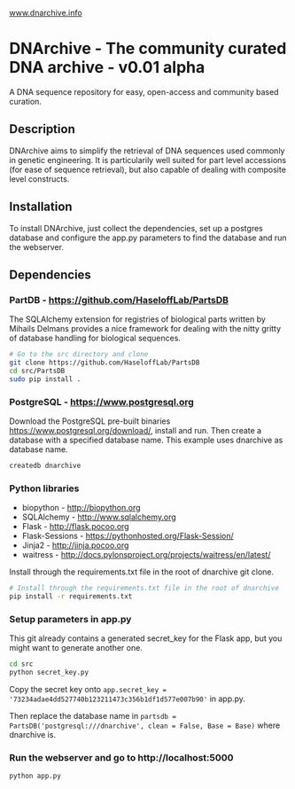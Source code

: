 www.dnarchive.info

# DNArchive - The community curated DNA archive - v0.01 alpha

A DNA sequence repository for easy, open-access and community based curation.

## Description

DNArchive aims to simplify the retrieval of DNA sequences used commonly in genetic engineering. It is particularily well suited for part level accessions (for ease of sequence retrieval), but also capable of dealing with composite level constructs.

## Installation
To install DNArchive, just collect the dependencies, set up a postgres database and configure the app.py parameters to find the database and run the webserver.

## Dependencies

### PartDB - https://github.com/HaseloffLab/PartsDB
The SQLAlchemy extension for registries of biological parts written by Mihails Delmans provides a nice framework for dealing with the nitty gritty of database handling for biological sequences.

```bash
# Go to the src directory and clone
git clone https://github.com/HaseloffLab/PartsDB
cd src/PartsDB
sudo pip install .
```

### PostgreSQL - https://www.postgresql.org
Download the PostgreSQL pre-built binaries https://www.postgresql.org/download/, install and run. Then create a database with a specified database name. This example uses dnarchive as database name.
```bash
createdb dnarchive
```

### Python libraries
- biopython - http://biopython.org
- SQLAlchemy - http://www.sqlalchemy.org
- Flask - http://flask.pocoo.org
- Flask-Sessions - https://pythonhosted.org/Flask-Session/
- Jinja2 - http://jinja.pocoo.org
- waitress - http://docs.pylonsproject.org/projects/waitress/en/latest/

Install through the requirements.txt file in the root of dnarchive git clone.

```bash
# Install through the requirements.txt file in the root of dnarchive
pip install -r requirements.txt
```

### Setup parameters in app.py
This git already contains a generated secret_key for the Flask app, but you might want to generate another one.
```bash
cd src
python secret_key.py
```
Copy the secret key onto `app.secret_key = '73234adae4dd527740b123211473c356b1df1d577e007b90'` in app.py.

Then replace the database name in `partsdb = PartsDB('postgresql:///dnarchive', clean = False, Base = Base)` where dnarchive is.

### Run the webserver and go to http://localhost:5000
```bash
python app.py
```
